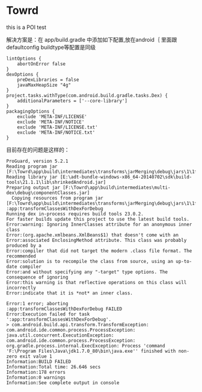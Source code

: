 # Towrd
this is a POI test

解决方案是：在 app/build.gradle 中添加如下配置,放在android｛  里面跟defaultconfig  buildtype等配置是同级

    lintOptions {
        abortOnError false
    }
    dexOptions {
        preDexLibraries = false
        javaMaxHeapSize "4g"
    }
    project.tasks.withType(com.android.build.gradle.tasks.Dex) {
        additionalParameters = ['--core-library']
    }
    packagingOptions {
        exclude 'META-INF/LICENSE'
        exclude 'META-INF/NOTICE'
        exclude 'META-INF/LICENSE.txt'
        exclude 'META-INF/NOTICE.txt'
    }

目前存在的问题是这样的：

    ProGuard, version 5.2.1
    Reading program jar [F:\Towrd\app\build\intermediates\transforms\jarMerging\debug\jars\1\1f\combined.jar]
    Reading library jar [E:\adt-bundle-windows-x86_64-20140702\sdk\build-tools\21.1.1\lib\shrinkedAndroid.jar]
    Preparing output jar [F:\Towrd\app\build\intermediates\multi-dex\debug\componentClasses.jar]
      Copying resources from program jar [F:\Towrd\app\build\intermediates\transforms\jarMerging\debug\jars\1\1f\combined.jar]
    :app:transformClassesWithDexForDebug
    Running dex in-process requires build tools 23.0.2.
    For faster builds update this project to use the latest build tools.
    Error:warning: Ignoring InnerClasses attribute for an anonymous inner class
    Error:(org.apache.xmlbeans.XmlBeans$1) that doesn't come with an
    Error:associated EnclosingMethod attribute. This class was probably produced by a
    Error:compiler that did not target the modern .class file format. The recommended
    Error:solution is to recompile the class from source, using an up-to-date compiler
    Error:and without specifying any "-target" type options. The consequence of ignoring
    Error:this warning is that reflective operations on this class will incorrectly
    Error:indicate that it is *not* an inner class.

    Error:1 error; aborting
    :app:transformClassesWithDexForDebug FAILED
    Error:Execution failed for task ':app:transformClassesWithDexForDebug'.
    > com.android.build.api.transform.TransformException: com.android.ide.common.process.ProcessException: java.util.concurrent.ExecutionException: com.android.ide.common.process.ProcessException: org.gradle.process.internal.ExecException: Process 'command 'F:\Program Files\Java\jdk1.7.0_80\bin\java.exe'' finished with non-zero exit value 1
    Information:BUILD FAILED
    Information:Total time: 26.646 secs
    Information:178 errors
    Information:0 warnings
    Information:See complete output in console



